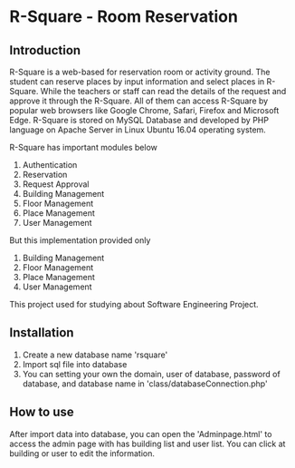 # R-Square - Room Reservation
## Introduction
R-Square is a web-based for reservation room or activity ground. The student can reserve places by input information and select places in R-Square. While the teachers or staff can read the details of the request and approve it through the R-Square. All of them can access R-Square by popular web browsers like Google Chrome, Safari, Firefox and Microsoft Edge. R-Square is stored on MySQL Database and developed by PHP language on Apache Server in Linux Ubuntu 16.04 operating system.

R-Square has important modules below

1) Authentication
2) Reservation
3) Request Approval
4) Building Management
5) Floor Management
6) Place Management
7) User Management

But this implementation provided only

1) Building Management
2) Floor Management
3) Place Management
4) User Management

This project used for studying about Software Engineering Project.

## Installation
1) Create a new database name 'rsquare'
2) Import sql file into database
3) You can setting your own the domain, user of database, password of database, and database name in 'class/databaseConnection.php'

## How to use
After import data into database, you can open the 'Adminpage.html' to access the admin page with has building list and user list. You can click at building or user to edit the information.
